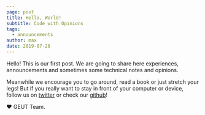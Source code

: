 ```yaml
---
page: post
title: Hello, World!
subtitle: Code with Opinions
tags:
  - announcements
author: max
date: 2019-07-28
---
```


Hello! This is our first post. We are going to share here experiences, announcements and sometimes some technical notes and opinions.

Meanwhile we encourage you to go around, read a book or just stretch your legs! But if you really want to stay in front of your computer or device, follow us on [twitter](https://twitter.com/geutstudio) or check our [github](https://github.com/geut)!

:heart: GEUT Team.
